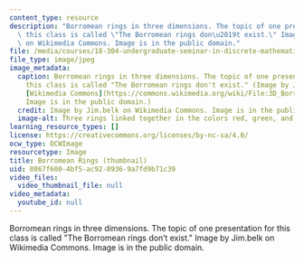 ```yaml
---
content_type: resource
description: "Borromean rings in three dimensions. The topic of one presentation for\
  \ this class is called \"The Borromean rings don\u2019t exist.\" Image by Jim.belk\
  \ on Wikimedia Commons. Image is in the public domain."
file: /media/courses/18-304-undergraduate-seminar-in-discrete-mathematics-spring-2015/0867f6004bf5ac9289369a7fd9b71c39_18-304s15th.jpg
file_type: image/jpeg
image_metadata:
  caption: Borromean rings in three dimensions. The topic of one presentation for
    this class is called "The Borromean rings don't exist." (Image by Jim.belk on
    [Wikimedia Commons](https://commons.wikimedia.org/wiki/File:3D_Borromean_Rings.png).
    Image is in the public domain.)
  credit: Image by Jim.belk on Wikimedia Commons. Image is in the public domain.
  image-alt: Three rings linked together in the colors red, green, and blue.
learning_resource_types: []
license: https://creativecommons.org/licenses/by-nc-sa/4.0/
ocw_type: OCWImage
resourcetype: Image
title: Borromean Rings (thumbnail)
uid: 0867f600-4bf5-ac92-8936-9a7fd9b71c39
video_files:
  video_thumbnail_file: null
video_metadata:
  youtube_id: null
---
```

Borromean rings in three dimensions. The topic of one presentation for this class is called "The Borromean rings don’t exist." Image by Jim.belk on Wikimedia Commons. Image is in the public domain.